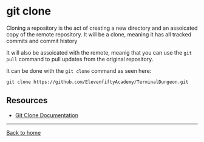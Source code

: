 # git clone

Cloning a repository is the act of creating a new directory and an assoicated copy of the remote repository. It will be a clone, meaning it has all tracked commits and commit history

It will also be assoicated with the remote, meanig that you can use the `git pull` command to pull updates from the original repository.

It can be done with the `git clone` command as seen here:

```
git clone https://github.com/ElevenfiftyAcademy/TerminalDungeon.git
```

## Resources 

- [Git Clone Documentation](https://git-scm.com/docs/git-clone)

---

[Back to home](../README.md)